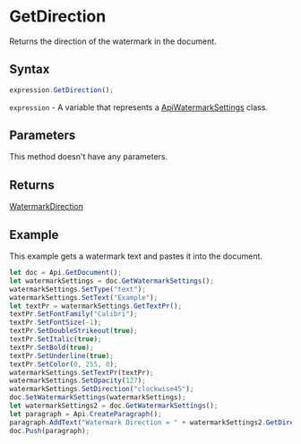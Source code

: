# GetDirection

Returns the direction of the watermark in the document.

## Syntax

```javascript
expression.GetDirection();
```

`expression` - A variable that represents a [ApiWatermarkSettings](../ApiWatermarkSettings.md) class.

## Parameters

This method doesn't have any parameters.

## Returns

[WatermarkDirection](../../Enumeration/WatermarkDirection.md)

## Example

This example gets a watermark text and pastes it into the document.

```javascript editor-
let doc = Api.GetDocument();
let watermarkSettings = doc.GetWatermarkSettings();
watermarkSettings.SetType("text");
watermarkSettings.SetText("Example");
let textPr = watermarkSettings.GetTextPr();
textPr.SetFontFamily("Calibri");
textPr.SetFontSize(-1);
textPr.SetDoubleStrikeout(true);
textPr.SetItalic(true);
textPr.SetBold(true);
textPr.SetUnderline(true);
textPr.SetColor(0, 255, 0);
watermarkSettings.SetTextPr(textPr);
watermarkSettings.SetOpacity(127);
watermarkSettings.SetDirection("clockwise45");
doc.SetWatermarkSettings(watermarkSettings);
let watermarkSettings2 = doc.GetWatermarkSettings();
let paragraph = Api.CreateParagraph();
paragraph.AddText("Watermark Direction = " + watermarkSettings2.GetDirection());
doc.Push(paragraph);
```
